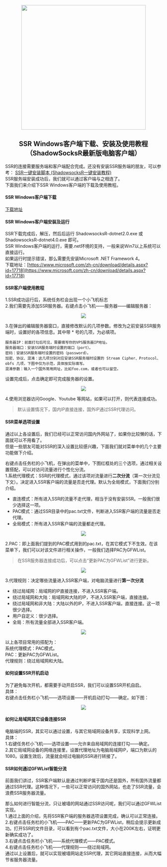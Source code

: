 
<p align="center">
<img width="400" align="center" src="Assets/2018-07-17_191324.png"/>
<h2 align="center">SSR Windows客户端下载、安装及使用教程（ShadowSocksR最新版电脑客户端）</h2>
</p>

SSR的连接需要服务端和客户端配合完成。还没有安装SSR服务端的朋友，可以参考：
[SSR一键安装脚本 (ShadowsocksR一键安装教程)](05.InstallSSR.md)  
SSR服务端安装成功后，我们就可以通过客户端与之相连了。  
下面我们来介绍下SSR Windows客户端的下载及使用教程。  
#### SSR Windows客户端下载
[下载地址](06.DownloadSSR.md) 
#### SSR Windows客户端安装及运行
SSR下载完成后，解压，然后后运行  ShadowsocksR-dotnet2.0.exe 或   ShadowsocksR-dotnet4.0.exe 即可。  
SSR Windows客户端的运行，需要.net环境的支持，一般来说Win7以上系统可以直接运行。  
如果运行时提示错误，那么需要先安装Microsoft .NET Framework 4。  
下载地址：[https://www.microsoft.com/zh-cn/download/details.aspx?id=17718](https://www.microsoft.com/zh-cn/download/details.aspx?id=17718)

#### SSR客户端使用教程
1.SSR成功运行后，系统任务栏会出现一个小飞机标志  
2.我们需要先添加SSR服务器。右键点击小飞机——服务器——编辑服务器：  

<p align="center">
    <img align="center" src="Assets/Snipaste_2019-05-19_15-33-26.png"/>
</p>

3.在弹出的编辑服务器窗口，直接修改默认的几项参数。修改为之前安装SSR服务端时，设置好的各项信息。其中带 * 号的几项，为必填项。  
```
服务器IP：前面打勾后可见，需要填写你的VPS服务器IP地址。  
服务器端口：安装SSR服务端时设置的端口（port）。  
密码：安装SSR服务端时设置的密码（password）。  
加密、协议、混淆：这几项分别对应安装SSR服务端时设置的 Stream Cipher、Protocol、obfs 几项，下图中仅为示范，具体按实际填写。
混淆参数：输入一个国外常用网址，比如foo.com，或者也可以留空。
```
设置完成后，点击确定即可完成服务器的设置。  

<p align="center">
    <img align="center" src="Assets/Snipaste_2019-05-19_15-36-12.png"/>
</p>

4.使用浏览器访问Google、Youtube 等网站，如果可以打开，则代表连接成功。
> 默认设置情况下，国内IP直接连接，国外IP通过SSR代理访问。

#### SSR菜单选项设置
通过以上各设置后，我们已经可以正常访问国内外网站了，如果你比较懒的话，下面就可以不用看了。  
但是一些朋友可能对SSR的深入设置比较感兴趣，下面我们就对菜单中的几个主要功能做下介绍。  

右键点击任务栏的小飞机，在弹出的菜单中，下图红框处的三个选项，通过相关设置搭配，可以对访问流量进行个性化分流。  
1.系统代理模式：SSR的代理模式，通过该项对流量进行**二次分流**（第一次分流见下文）。决定进入SSR客户端的流量是否走代理。默认为全局模式，下面我们分别介绍。
- 直连模式：所有进入SSR的流量不走代理，相当于没有安装SSR。一般我们很少选择这一项。  
- PAC模式：通过SSR目录中的pac.txt文件，判断进入SSR客户端的流量是否走代理。  
- 全局模式：所有进入SSR客户端的流量都走代理。  

<p align="center">
    <img align="center" src="Assets/Snipaste_2019-05-19_16-17-29.png"/>
</p>

2.PAC：即上面我们提到的PAC模式用到的pac.txt，在其它模式下不生效。在该菜单下，我们可以对该文件进行相关操作，一般我们选择PAC为GFWList。  
> 在SSR服务器连接成功后，可以点击“更新PAC为GFWList”进行更新。  

<p align="center">
    <img align="center" src="Assets/Snipaste_2019-05-19_16-18-39.png"/>
</p>

3.代理规则：决定哪些流量进入SSR客户端，对电脑流量进行**第一次分流**  
- 绕过局域网：局域网的IP直接连接，不进入SSR客户端。  
- 绕过局域网和大陆：局域网和大陆的IP，不进入SSR客户端，直接连接。  
- 绕过局域网和非大陆：大陆以外的IP，不进入SSR客户端，直接连接。这一项很少选择。  
- 用户自定义：很少选择。  
- 全局：所有流量全部进入SSR客户端。  

<p align="center">
    <img align="center" src="Assets/Snipaste_2019-05-19_16-21-31.png"/>
</p>

以上各项目常用的搭配为：  
系统代理模式：PAC模式。  
PAC：更新PAC为GFWList。  
代理规则：绕过局域网和大陆。  
#### 如何设置SSR开机启动
为了避免每次开机，都需要手动开启SSR，我们可以设置SSR开机自启。  
具体：  
右键点击任务栏小飞机——选项设置——开机启动打勾——确定。如下图：  

<p align="center">
    <img align="center" src="Assets/Snipaste_2019-05-19_16-27-13.png"/>
</p>

#### 如何让局域网其它设备连接SSR
电脑端的SSR，其实可以通过设置，与其它局域网设备共享，实现科学上网。   
具体：  
1.右键任务栏小飞机——选项设置——允许来自局域网的连接打勾——确定。  
2.其它局域网设备的网络连接里，设置代理地址为电脑局域网IP，端口为默认的1080。设置生效后，流量就会经过电脑的SSR进行转接了。  
#### SSR如何通过GFWList智能分流
前面我们讲过，SSR客户端默认是通过判断IP属于国内还是国外，所有国外流量都通过SSR代理。这种情况下，一些可以正常访问的国外网站，也走了SSR流量，会浪费SSR服务器流量。

那么如何进行智能分流，只让被墙的网站通过SSR访问呢，我们可以通过GFWList实现。  
1.通过上面的介绍，先将SSR客户端的服务器选项设置完成，确认可以正常连接。  
2.右键点击任务栏的小飞机——PAC——更新PAC为GFWList，稍后会提示更新成功。打开SSR的文件目录，可以看到有个pac.txt文件，大小在200K左右，证明更新确实成功了。  
3.右键点击任务栏小飞机——系统代理模式——PAC模式。  
4.右键点击任务栏小飞机——代理规则——绕过局域网。  
通过以上设置后，就可以实现被墙网站走SSR代理，其它网站直接连接，从而大幅节省服务器流量。

